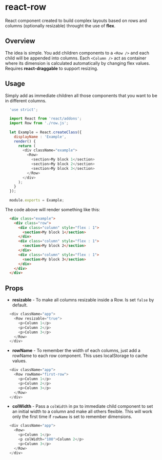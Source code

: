 # react-row
React component created to build complex layouts based on rows and columns (optionally resizable) throught the use of **flex**.

## Overview
The idea is simple. You add children components to a `<Row />` and each child will be appended into columns. Each `<Column />` act as container where its dimension is calculated automatically by changing flex values. Requires **react-draggable** to support resizing.

## Usage
Simply add as immediate children all those components that you want to be in different columns.

```javascript
  'use strict';
  
  import React from 'react/addons';
  import Row from './row.js';
  
  let Example = React.createClass({
    displayName : 'Example',
    render() {
      return (
        <div className="example">
          <Row>
            <section>My block 1</section>
            <section>My block 2</section>
            <section>My block 3</section>
          </Row>
        </div>
      );
    }
  });
  
  module.exports = Example;
```

The code above will render something like this:

```html
  <div class="example">
    <div class="row">
      <div class="column" style="flex : 1">
        <section>My block 1</section>
      </div>
      <div class="column" style="flex : 1">
        <section>My block 2</section>
      </div>
      <div class="column" style="flex : 1">
        <section>My block 3</section>
      </div>
    </div>
  </div>
```

## Props

* **resizable** - To make all columns resizable inside a Row. Is set `false` by default.

```javascript
  <div className="app">
    <Row resizable="true">
      <p>Column 1</p>
      <p>Column 2</p>
      <p>Column 3</p>
    </Row>
  </div>
```

* **rowName** - To remember the width of each columns, just add a rowName to each row component. This uses localStorage to cache values.

```javascript
  <div className="app">
    <Row rowName="first-row">
      <p>Column 1</p>
      <p>Column 2</p>
      <p>Column 3</p>
    </Row>
  </div>
```

* **colWidth** - Pass a `colWidth` in px to immediate child component to set an initial width to a column and make all others flexible. This will work only the first time if `rowName` is set to remember dimensions.

```javascript
  <div className="app">
    <Row>
      <p>Column 1</p>
      <p colWidth="100">Column 2</p>
      <p>Column 3</p>
    </Row>
  </div>
```